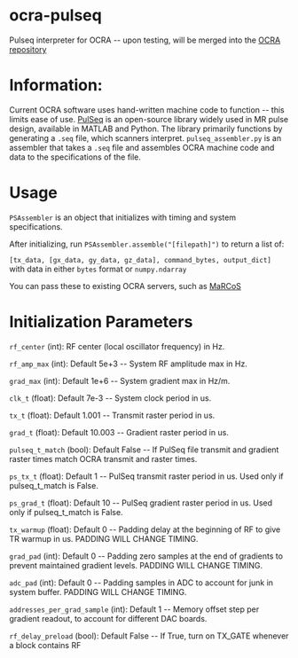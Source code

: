 # ocra-pulseq
Pulseq interpreter for OCRA -- upon testing, will be merged into the [OCRA repository](https://github.com/OpenMRI/ocra)

# Information:
Current OCRA software uses hand-written machine code to function -- this limits ease of use. [PulSeq](https://pulseq.github.io/) is an open-source library widely used in MR pulse design, available in MATLAB and Python. The library primarily functions by generating a `.seq` file, which scanners interpret. `pulseq_assembler.py` is an assembler that takes a `.seq` file and assembles OCRA machine code and data to the specifications of the file. 

# Usage
`PSAssembler` is an object that initializes with timing and system specifications.

After initializing, run `PSAssembler.assemble("[filepath]")` to return a list of:

`[tx_data, [gx_data, gy_data, gz_data], command_bytes, output_dict]` with data in either `bytes` format or `numpy.ndarray`

You can pass these to existing OCRA servers, such as [MaRCoS](https://github.com/vnegnev/marcos_extras/wiki/setting_marcos_up)

# Initialization Parameters

`rf_center` (int): RF center (local oscillator frequency) in Hz.

`rf_amp_max` (int): Default 5e+3 -- System RF amplitude max in Hz.

`grad_max` (int): Default 1e+6 -- System gradient max in Hz/m.

`clk_t` (float): Default 7e-3 -- System clock period in us.

`tx_t` (float): Default 1.001 -- Transmit raster period in us.

`grad_t` (float): Default 10.003 -- Gradient raster period in us.

`pulseq_t_match` (bool): Default False -- If PulSeq file transmit and gradient raster times match OCRA transmit and raster times.

`ps_tx_t` (float): Default 1 -- PulSeq transmit raster period in us. Used only if pulseq_t_match is False.

`ps_grad_t` (float): Default 10 -- PulSeq gradient raster period in us. Used only if pulseq_t_match is False.

`tx_warmup` (float): Default 0 -- Padding delay at the beginning of RF to give TR warmup in us. PADDING WILL CHANGE TIMING.

`grad_pad` (int): Default 0 -- Padding zero samples at the end of gradients to prevent maintained gradient levels. PADDING WILL CHANGE TIMING.

`adc_pad` (int): Default 0 -- Padding samples in ADC to account for junk in system buffer. PADDING WILL CHANGE TIMING.

`addresses_per_grad_sample` (int): Default 1 -- Memory offset step per gradient readout, to account for different DAC boards.

`rf_delay_preload` (bool): Default False -- If True, turn on TX_GATE whenever a block contains RF

